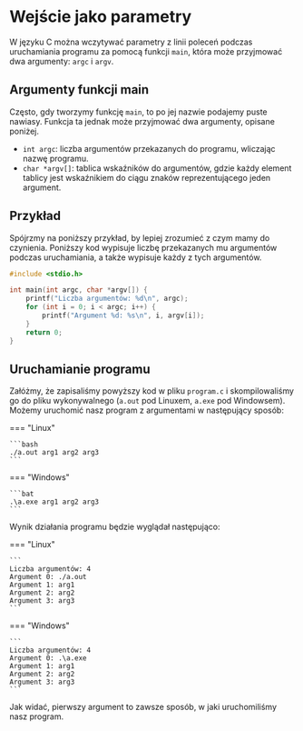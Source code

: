# Wejście jako parametry

W języku C można wczytywać parametry z linii poleceń podczas uruchamiania programu za pomocą funkcji `main`, która może przyjmować dwa argumenty: `argc` i `argv`.

## Argumenty funkcji main

Często, gdy tworzymy funkcję `main`, to po jej nazwie podajemy puste nawiasy. Funkcja ta jednak może przyjmować dwa argumenty, opisane poniżej.

- `int argc`: liczba argumentów przekazanych do programu, wliczając nazwę programu.
- `char *argv[]`: tablica wskaźników do argumentów, gdzie każdy element tablicy jest wskaźnikiem do ciągu znaków reprezentującego jeden argument.

## Przykład

Spójrzmy na poniższy przykład, by lepiej zrozumieć z czym mamy do czynienia. Poniższy kod wypisuje liczbę przekazanych mu argumentów podczas uruchamiania, a także wypisuje każdy z tych argumentów.

```c
#include <stdio.h>

int main(int argc, char *argv[]) {
    printf("Liczba argumentów: %d\n", argc);
    for (int i = 0; i < argc; i++) {
        printf("Argument %d: %s\n", i, argv[i]);
    }
    return 0;
}
```

## Uruchamianie programu

Załóżmy, że zapisaliśmy powyższy kod w pliku `program.c` i skompilowaliśmy go do pliku wykonywalnego (`a.out` pod Linuxem, `a.exe` pod Windowsem). Możemy uruchomić nasz program z argumentami w następujący sposób:

=== "Linux"

    ```bash
    ./a.out arg1 arg2 arg3
    ```

=== "Windows"

    ```bat
    .\a.exe arg1 arg2 arg3
    ```

Wynik działania programu będzie wyglądał następująco:

=== "Linux"

    ```
    Liczba argumentów: 4
    Argument 0: ./a.out
    Argument 1: arg1
    Argument 2: arg2
    Argument 3: arg3
    ```

=== "Windows"

    ```
    Liczba argumentów: 4
    Argument 0: .\a.exe
    Argument 1: arg1
    Argument 2: arg2
    Argument 3: arg3
    ```

Jak widać, pierwszy argument to zawsze sposób, w jaki uruchomiliśmy nasz program.
